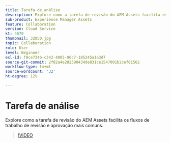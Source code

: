 ```yaml
---
title: Tarefa de análise
description: Explore como a tarefa de revisão do AEM Assets facilita os fluxos de trabalho de revisão e aprovação mais comuns.
sub-product: Experience Manager Assets
feature: Collaboration
version: Cloud Service
kt: 4670
thumbnail: 32050.jpg
topic: Collaboration
role: User
level: Beginner
exl-id: f0ce734b-c342-4005-96c7-185245a1a3d7
source-git-commit: 2f02a4e202390434de831ce1547001b2cef01562
workflow-type: tm+mt
source-wordcount: '32'
ht-degree: 12%

---
```


# Tarefa de análise

Explore como a tarefa de revisão do AEM Assets facilita os fluxos de trabalho de revisão e aprovação mais comuns.

>[!VIDEO](https://video.tv.adobe.com/v/32050/?quality=12&learn=on&hidetitle=true)
